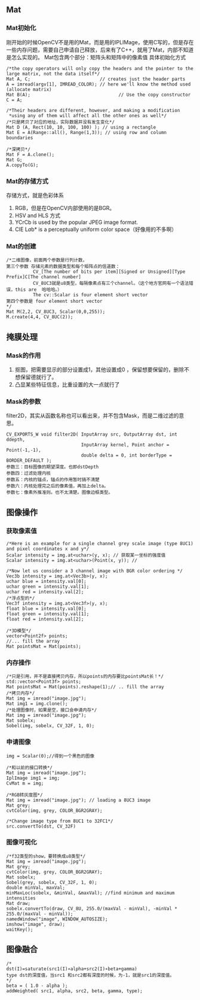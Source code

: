 ## Mat 
### Mat初始化
刚开始的时候OpenCV不是用的Mat，而是用的IPLIMage，使用C写的，但是存在一些内存问题，需要自己申请自己释放，后来有了C++，就用了Mat，内部不知道是怎么实现的。
Mat包含两个部分：矩阵头和矩阵中的像素值
具体初始化方式
```
/*the copy operators will only copy the headers and the pointer to the large matrix, not the data itself*/
Mat A, C;                          // creates just the header parts
A = imread(argv[1], IMREAD_COLOR); // here we'll know the method used (allocate matrix)
Mat B(A);                                 // Use the copy constructor
C = A;  

/*Their headers are different, however, and making a modification
 *using any of them will affect all the other ones as well*/
/*只是拷贝了对应的地址，实际数据并没有发生变化*/
Mat D (A, Rect(10, 10, 100, 100) ); // using a rectangle
Mat E = A(Range::all(), Range(1,3)); // using row and column boundaries

/*深拷贝*/
Mat F = A.clone();
Mat G;
A.copyTo(G);
```
### Mat的存储方式
存储方式，就是色彩体系    
1. RGB，但是在OpenCV内部使用的是BGR。   
2. HSV and HLS 方式   
3. YCrCb is used by the popular JPEG image format.
4. CIE L*a*b* is a perceptually uniform color space（好像用的不多啊）

### Mat的创建

```
/*二维图像，前面两个参数是行列计数，
第三个参数 存储元素的数据类型和每个矩阵点的信道数：
          CV_[The number of bits per item][Signed or Unsigned][Type Prefix]C[The channel number]
          CV_8UC3就是u8类型，每隔像素点有三个channel。（这个地方官网有一个语法错误，this are  哈哈哈。）
          The cv::Scalar is four element short vector
第四个参数是 four element short vector
*/
Mat M(2,2, CV_8UC3, Scalar(0,0,255));
M.create(4,4, CV_8UC(2));

```

## 掩膜处理
### Mask的作用
1. 抠图，把需要显示的部分设置成1，其他设置成0 ，保留想要保留的，删除不想保留德就行了。
2. 凸显某些特征信息，比重设置的大一点就行了
### Mask的参数
filter2D，其实从函数名称也可以看出来，并不包含Mask，而是二维过滤的意思。
```
CV_EXPORTS_W void filter2D( InputArray src, OutputArray dst, int ddepth,
                            InputArray kernel, Point anchor = Point(-1,-1),
                            double delta = 0, int borderType = BORDER_DEFAULT );
参数三：目标图像的期望深度。也即dstDepth
参数四：过滤处理内核
参数五：内核的锚点，锚点的作用暂时搞不清楚
参数六：内核处理完之后的像素值，再加上delta。
参数七：像素外推准则。也不太清楚。图像边框类型。
```
## 图像操作
### 获取像素值
```
/*Here is an example for a single channel grey scale image (type 8UC1) and pixel coordinates x and y*/
Scalar intensity = img.at<uchar>(y, x); // 获取某一坐标的强度值
Scalar intensity = img.at<uchar>(Point(x, y)); //

/*Now let us consider a 3 channel image with BGR color ordering */
Vec3b intensity = img.at<Vec3b>(y, x);
uchar blue = intensity.val[0];
uchar green = intensity.val[1];
uchar red = intensity.val[2];
/*浮点型的*/
Vec3f intensity = img.at<Vec3f>(y, x);
float blue = intensity.val[0];
float green = intensity.val[1];
float red = intensity.val[2];

/*3D模型*/
vector<Point2f> points;
//... fill the array
Mat pointsMat = Mat(points);
```

### 内存操作
```
/*只是引用，并不是直接拷贝内存，所以points的内存要比pointsMat长！*/
std::vector<Point3f> points;
Mat pointsMat = Mat(points).reshape(1);// .. fill the array
/*拷贝内存*/
Mat img = imread("image.jpg");
Mat img1 = img.clone();
/*处理图像时，如果是空，接口会申请内存*/
Mat img = imread("image.jpg");
Mat sobelx;
Sobel(img, sobelx, CV_32F, 1, 0);
```

### 申请图像
```
img = Scalar(0);//得到一个黑色的图像

/*和以前的接口转换*/
Mat img = imread("image.jpg");
IplImage img1 = img;
CvMat m = img;

/*RGB转灰度图*/
Mat img = imread("image.jpg"); // loading a 8UC3 image
Mat grey;
cvtColor(img, grey, COLOR_BGR2GRAY);

/*Change image type from 8UC1 to 32FC1*/
src.convertTo(dst, CV_32F)
```
### 图像可视化
```
/*f32类型的show，要转换成u8类型*/
Mat img = imread("image.jpg");
Mat grey;
cvtColor(img, grey, COLOR_BGR2GRAY);
Mat sobelx;
Sobel(grey, sobelx, CV_32F, 1, 0);
double minVal, maxVal;
minMaxLoc(sobelx, &minVal, &maxVal); //find minimum and maximum intensities
Mat draw;
sobelx.convertTo(draw, CV_8U, 255.0/(maxVal - minVal), -minVal * 255.0/(maxVal - minVal));
namedWindow("image", WINDOW_AUTOSIZE);
imshow("image", draw);
waitKey();
```

## 图像融合
```
/*
dst(I)=saturate(src1(I)∗alpha+src2(I)∗beta+gamma)
type dst的深度值，当src1 和src2都有深度的时候，为-1，就是src1的深度值。
*/
beta = ( 1.0 - alpha );
addWeighted( src1, alpha, src2, beta, gamma, type);
```
